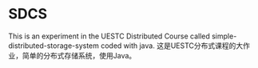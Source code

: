 # SDCS
This is an experiment in the UESTC Distributed Course called simple-distributed-storage-system coded with java.
这是UESTC分布式课程的大作业，简单的分布式存储系统，使用Java。
